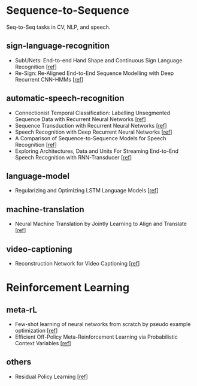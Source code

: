 # Sequence-to-Sequence
Seq-to-Seq tasks in CV, NLP, and speech.


## sign-language-recognition

- SubUNets: End-to-end Hand Shape and Continuous Sign Language Recognition [[ref](http://personal.ee.surrey.ac.uk/Personal/S.Hadfield/papers/Camgoz17.pdf)]
- Re-Sign: Re-Aligned End-to-End Sequence Modelling with Deep Recurrent CNN-HMMs [[ref](https://ieeexplore.ieee.org/document/8099847)]


## automatic-speech-recognition

- Connectionist Temporal Classification: Labelling Unsegmented Sequence Data with Recurrent Neural Networks [[ref](https://dl.acm.org/doi/pdf/10.1145/1143844.1143891)]
- Sequence Transduction with Recurrent Neural Networks [[ref](https://arxiv.org/pdf/1211.3711.pdf%20http://arxiv.org/abs/1211.3711)]
- Speech Recognition with Deep Recurrent Neural Networks [[ref](https://arxiv.org/abs/1303.5778)]
- A Comparison of Sequence-to-Sequence Models for Speech Recognition [[ref](https://pdfs.semanticscholar.org/6cc6/8e8adf34b580f3f37d1bd267ee701974edde.pdf)]
- Exploring Architectures, Data and Units For Streaming End-to-End Speech Recognition with RNN-Transducer [[ref](https://arxiv.org/abs/1801.00841)]


## language-model

- Regularizing and Optimizing LSTM Language Models [[ref](https://arxiv.org/pdf/1708.02182)]


## machine-translation

- Neural Machine Translation by Jointly Learning to Align and Translate [[ref](https://arxiv.org/pdf/1409.0473)]


## video-captioning

- Reconstruction Network for Video Captioning [[ref](http://openaccess.thecvf.com/content_cvpr_2018/papers/Wang_Reconstruction_Network_for_CVPR_2018_paper.pdf)]


# Reinforcement Learning

## meta-rL

- Few-shot learning of neural networks from scratch by pseudo example optimization [[ref](https://arxiv.org/abs/1802.03039)]
- Efficient Off-Policy Meta-Reinforcement Learning via Probabilistic Context Variables [[ref](https://arxiv.org/abs/1903.08254)]

## others
- Residual Policy Learning [[ref](https://arxiv.org/pdf/1812.06298.pdf)]
